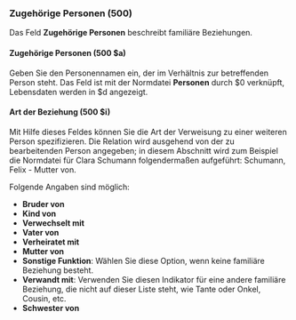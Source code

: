 ### Zugehörige Personen (500)

Das Feld **Zugehörige Personen** beschreibt familiäre Beziehungen.

#### Zugehörige Personen (500 $a)

Geben Sie den Personennamen ein, der im Verhältnis zur betreffenden Person steht. Das Feld ist mit der Normdatei **Personen** durch $0 verknüpft, Lebensdaten werden in $d angezeigt.

#### Art der Beziehung (500 $i)

Mit Hilfe dieses Feldes können Sie die Art der Verweisung zu einer weiteren Person spezifizieren. Die Relation wird ausgehend von der zu bearbeitenden Person angegeben; in diesem Abschnitt wird zum Beispiel die Normdatei für Clara Schumann folgendermaßen aufgeführt: Schumann, Felix - Mutter von.

Folgende Angaben sind möglich:

- **Bruder von**
- **Kind von**
- **Verwechselt mit**
- **Vater von**
- **Verheiratet mit**
- **Mutter von**
- **Sonstige Funktion**: Wählen Sie diese Option, wenn keine familiäre Beziehung besteht.
- **Verwandt mit**: Verwenden Sie diesen Indikator für eine andere familiäre Beziehung, die nicht auf dieser Liste steht, wie Tante oder Onkel, Cousin, etc.
- **Schwester von**
